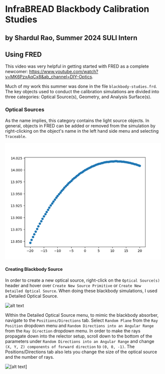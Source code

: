 # InfraBREAD Blackbody Calibration Studies
## by Shardul Rao, Summer 2024 SULI Intern

## Using FRED
This video was very helpful in getting started with FRED as a complete newcomer: https://www.youtube.com/watch?v=MK6PzxAqCx8&ab_channel=DIY-Optics.

Much of my work this summer was done in the file `blackbody-studies.frd`. The key objects used to conduct the calibration simulations are divided into three categories: Optical Source(s), Geometry, and Analysis Surface(s).

### Optical Sources
As the name implies, this category contains the light source objects. In general, objects in FRED can be added or removed from the simulation by right-clicking on the object's name in the left hand side menu and selecting `Traceable`.

![alt text](image.png)

#### Creating Blackbody Source
In order to create a new optical source, right-click on the `Optical Source(s)` header and hover over `Create New Source Primitive` or `Create New Detailed Optical Source`. When doing these blackbody simulations, I used a Detailed Optical Source.

![alt text](image-1.png)

WIthin the Detailed Optical Source menu, to mimic the blackbody absorber, navigate to the `Positions/Directions` tab. Select `Random Plane` from the `Ray Position` dropdown menu and `Random Directions into an Angular Range` from the `Ray Direction` dropdown menu. In order to make the rays propagate down into the relector setup, scroll down to the bottom of the parameters under `Random Directions into an Angular Range` and change `(X, Y, Z) components of forward direction` to `(0, 0, -1)`. The Positions/Directions tab also lets you change the size of the optical source and the number of rays.

![[alt text]](image-3.png)